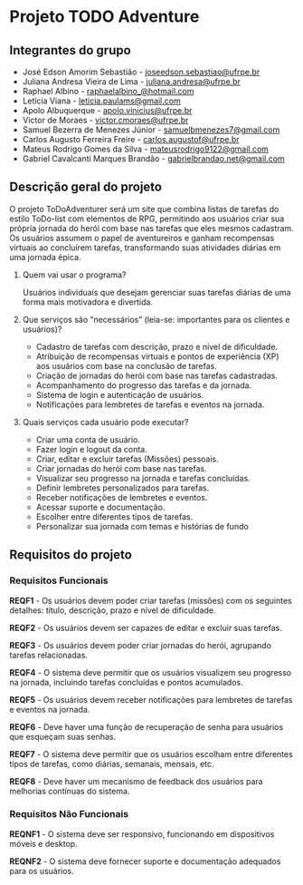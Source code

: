 # Projeto TODO Adventure

## Integrantes do grupo 

 * José Edson Amorim Sebastião - joseedson.sebastiao@ufrpe.br
 * Juliana Andresa Vieira de Lima - juliana.andresa@ufrpe.br
 * Raphael Albino - raphaelalbino_@hotmail.com
 * Letícia Viana - leticia.paulams@gmail.com
 * Apolo Albuquerque - apolo.vinicius@ufrpe.br
 * Victor de Moraes - victor.cmoraes@ufrpe.br
 * Samuel Bezerra de Menezes Júnior - samuelbmenezes7@gmail.com
 * Carlos Augusto Ferreira Freire - carlos.augustof@ufrpe.br
 * Mateus Rodrigo Gomes da Silva - mateusrodrigo9122@gmail.com
 * Gabriel Cavalcanti Marques Brandão - gabrielbrandao.net@gmail.com

## Descrição geral do projeto 
O projeto ToDoAdventurer será um site que combina listas de tarefas do estilo ToDo-list com elementos de RPG, permitindo aos usuários criar sua própria jornada do herói com base nas tarefas que eles mesmos cadastram. Os usuários assumem o papel de aventureiros e ganham recompensas virtuais ao concluírem tarefas, transformando suas atividades diárias em uma jornada épica. 
 
 1. Quem vai usar o programa?

    Usuários individuais que desejam gerenciar suas tarefas diárias de uma forma mais motivadora e divertida.
    
 3. Que serviços são “necessários” (leia-se: importantes para os clientes e usuários)?

    - Cadastro de tarefas com descrição, prazo e nível de dificuldade.
    - Atribuição de recompensas virtuais e pontos de experiência (XP) aos usuários com base na conclusão de tarefas.
    - Criação de jornadas do herói com base nas tarefas cadastradas.
    - Acompanhamento do progresso das tarefas e da jornada.
    - Sistema de login e autenticação de usuários.
    - Notificações para lembretes de tarefas e eventos na jornada.
   
 4. Quais serviços cada usuário pode executar?
  
     - Criar uma conta de usuário.   
     - Fazer login e logout da conta.
     - Criar, editar e excluir tarefas (Missões) pessoais.
     - Criar jornadas do herói com base nas tarefas.
     - Visualizar seu progresso na jornada e tarefas concluídas.
     - Definir lembretes personalizados para tarefas.
     - Receber notificações de lembretes e eventos.
     - Acessar suporte e documentação.
     - Escolher entre diferentes tipos de tarefas.
     - Personalizar sua jornada com temas e histórias de fundo


## Requisitos do projeto

### Requisitos Funcionais

**REQF1** - Os usuários devem poder criar tarefas (missões) com os seguintes detalhes: título, descrição, prazo e nível de dificuldade.

**REQF2** - Os usuários devem ser capazes de editar e excluir suas tarefas.

**REQF3** - Os usuários devem poder criar jornadas do herói, agrupando tarefas relacionadas.

**REQF4** - O sistema deve permitir que os usuários visualizem seu progresso na jornada, incluindo tarefas concluídas e pontos acumulados.

**REQF5** - Os usuários devem receber notificações para lembretes de tarefas e eventos na jornada.

**REQF6** - Deve haver uma função de recuperação de senha para usuários que esqueçam suas senhas.

**REQF7** - O sistema deve permitir que os usuários escolham entre diferentes tipos de tarefas, como diárias, semanais, mensais, etc.

**REQF8** - Deve haver um mecanismo de feedback dos usuários para melhorias contínuas do sistema.

### Requisitos Não Funcionais

**REQNF1** - O sistema deve ser responsivo, funcionando em dispositivos móveis e desktop.

**REQNF2** - O sistema deve fornecer suporte e documentação adequados para os usuários.
